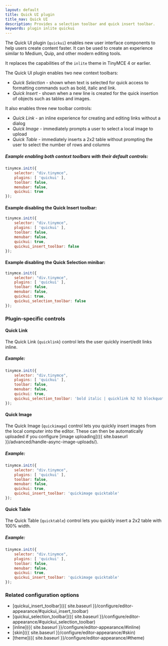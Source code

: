 ```yaml
---
layout: default
title: Quick UI plugin
title_nav: Quick UI
description: Provides a selection toolbar and quick insert toolbar.
keywords: plugin inlite quickui
---
```


The Quick UI plugin (`quickui`) enables new user interface components to help users create content faster. It can be used to create an experience similar to Medium, Quip, and other modern editing tools.

It replaces the capabilities of the `inlite` theme in TinyMCE 4 or earlier.

The Quick UI plugin enables two new context toolbars:

* _Quick Selection_ - shown when text is selected for quick access to formatting commands such as bold, italic and link. 
* _Quick Insert_ - shown when a new line is created for the quick insertion of objects such as tables and images.

It also enables three new toolbar controls:

* _Quick Link_ - an inline experience for creating and editing links without a dialog
* _Quick Image_ - immediately prompts a user to select a local image to upload
* _Quick Table_ - immediately inserts a 2x2 table without prompting the user to select the number of rows and columns


##### Example enabling both context toolbars with their default controls:

```js
tinymce.init({
    selector: "div.tinymce",
    plugins: [ 'quickui' ],
    toolbar: false,
    menubar: false,
    quickui: true
});
```
#### Example disabling the Quick Insert toolbar:

```js
tinymce.init({
    selector: "div.tinymce",
    plugins: [ 'quickui' ],
    toolbar: false,
    menubar: false,
    quickui: true,
    quickui_insert_toolbar: false
});
```

#### Example disabling the Quick Selection minibar:

```js
tinymce.init({
    selector: "div.tinymce",
    plugins: [ 'quickui' ],
    toolbar: false,
    menubar: false,
    quickui: true,
    quickui_selection_toolbar: false
});
```

### Plugin-specific controls

#### Quick Link

The Quick Link (`quicklink`) control lets the user quickly insert/edit links inline.

##### Example:

```js
tinymce.init({
    selector: "div.tinymce",
    plugins: [ 'quickui' ],
    toolbar: false,
    menubar: false,
    quickui: true,
    quickui_selection_toolbar: 'bold italic | quicklink h2 h3 blockquote'
});
```

#### Quick Image

The Quick Image (`quickimage`) control lets you quickly insert images from the local computer into the editor. These can then be automatically uploaded if you configure [image uploading]({{ site.baseurl }}/advanced/handle-async-image-uploads/).

##### Example:

```js
tinymce.init({
    selector: "div.tinymce",
    plugins: [ 'quickui' ],
    toolbar: false,
    menubar: false,
    quickui: true,
    quickui_insert_toolbar: 'quickimage quicktable'
});
```

#### Quick Table

The Quick Table (`quicktable`) control lets you quickly insert a 2x2 table with 100% width.

##### Example:

```js
tinymce.init({
    selector: "div.tinymce",
    plugins: [ 'quickui' ],
    toolbar: false,
    menubar: false,
    quickui: true,
    quickui_insert_toolbar: 'quickimage quicktable'
});
```

### Related configuration options

* [quickui_insert_toolbar]({{ site.baseurl }}/configure/editor-appearance/#quickui_insert_toolbar)
* [quickui_selection_toolbar]({{ site.baseurl }}/configure/editor-appearance/#quickui_selection_toolbar)
* [inline]({{ site.baseurl }}/configure/editor-appearance/#inline)
* [skin]({{ site.baseurl }}/configure/editor-appearance/#skin)
* [theme]({{ site.baseurl }}/configure/editor-appearance/#theme)
